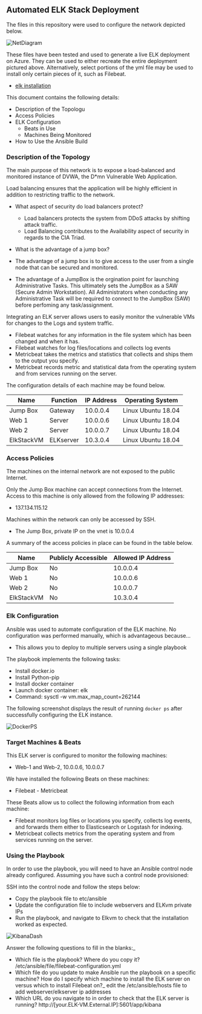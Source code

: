 ## Automated ELK Stack Deployment

The files in this repository were used to configure the network depicted below.

![NetDiagram](https://i.imgur.com/3Xa0KDC.png)

These files have been tested and used to generate a live ELK deployment on Azure. They can be used to either recreate the entire deployment pictured above. Alternatively, select portions of the yml file may be used to install only certain pieces of it, such as Filebeat.

  - [elk installation](https://github.com/CartHackByte/Elk_Stack/blob/main/ansible/install-elk.yml)

This document contains the following details:
- Description of the Topologu
- Access Policies
- ELK Configuration
  - Beats in Use
  - Machines Being Monitored
- How to Use the Ansible Build


### Description of the Topology

The main purpose of this network is to expose a load-balanced and monitored instance of DVWA, the D*mn Vulnerable Web Application.

Load balancing ensures that the application will be highly efficient in addition to restricting traffic to the network.
- What aspect of security do load balancers protect? 
    - Load balancers protects the system from DDoS attacks by shifting attack traffic.
    - Load Balancing contributes to the Availability aspect of security in regards to the CIA Triad.

- What is the advantage of a jump box?
 - The advantage of a jump box is to give access to the user from a single node that can be secured and monitored.
 - The advantage of a JumpBox is the orgination point for launching Administrative Tasks. This ultimately sets the JumpBox as a SAW (Secure Admin Workstation). All Administrators when conducting any Administrative Task will be required to connect to the JumpBox (SAW) before perfoming any task/assignment.

Integrating an ELK server allows users to easily monitor the vulnerable VMs for changes to the Logs and system traffic.
- Filebeat watches for any information in the file system which has been changed and when it has.
- Filebeat watches for log files/locations and collects log events
- Metricbeat takes the metrics and statistics that collects and ships them to the output you specify.
- Metricbeat records metric and statistical data from the operating system and from services running on the server.

The configuration details of each machine may be found below.


| Name       | Function  | IP Address | Operating System   |
|------------|-----------|------------|--------------------|
| Jump Box   | Gateway   | 10.0.0.4   | Linux Ubuntu 18.04 |
| Web 1      | Server    | 10.0.0.6   | Linux Ubuntu 18.04 |
| Web 2      | Server    | 10.0.0.7   | Linux Ubuntu 18.04 |
| ElkStackVM | ELKserver | 10.3.0.4   | Linux Ubuntu 18.04 |

### Access Policies

The machines on the internal network are not exposed to the public Internet. 

Only the Jump Box machine can accept connections from the Internet. Access to this machine is only allowed from the following IP addresses:
- 137.134.115.12

Machines within the network can only be accessed by SSH.
- The Jump Box, private IP on the vnet is 10.0.0.4

A summary of the access policies in place can be found in the table below.

| Name       | Publicly Accessible | Allowed IP Address |
|------------|---------------------|--------------------|
| Jump Box   | No                  | 10.0.0.4           |
| Web 1      | No                  | 10.0.0.6           |
| Web 2      | No                  | 10.0.0.7           |
| ElkStackVM | No                  | 10.3.0.4           |

### Elk Configuration

Ansible was used to automate configuration of the ELK machine. No configuration was performed manually, which is advantageous because...
- This allows you to deploy to multiple servers using a single playbook

The playbook implements the following tasks:
- Install docker.io
- Install Python-pip
- Install docker container
- Launch docker container: elk
- Command: sysctl -w vm.max_map_count=262144

The following screenshot displays the result of running `docker ps` after successfully configuring the ELK instance.

![DockerPS](https://i.imgur.com/8NwlVVs.png)

### Target Machines & Beats
This ELK server is configured to monitor the following machines:
- Web-1 and Web-2, 10.0.0.6, 10.0.0.7

We have installed the following Beats on these machines:
- Filebeat - Metricbeat

These Beats allow us to collect the following information from each machine:
- Filebeat monitors log files or locations you specify, collects log events, and forwards them either to Elasticsearch or Logstash for indexing.
- Metricbeat collects metrics from the operating system and from services running on the server.

### Using the Playbook
In order to use the playbook, you will need to have an Ansible control node already configured. Assuming you have such a control node provisioned: 

SSH into the control node and follow the steps below:
- Copy the playbook file to etc/ansible
- Update the configuration file to include webservers and ELKvm private IPs
- Run the playbook, and navigate to Elkvm to check that the installation worked as expected.

![KibanaDash](https://i.imgur.com/ojirTMZ.png)

Answer the following questions to fill in the blanks:_
- Which file is the playbook? Where do you copy it? /etc/ansible/file/filebeat-configuration.yml
- Which file do you update to make Ansible run the playbook on a specific machine? How do I specify which machine to install the ELK server on versus which to install Filebeat on?_ edit the /etc/ansible/hosts file to add webserver/elkserver ip addresses
- Which URL do you navigate to in order to check that the ELK server is running? http://[your.ELK-VM.External.IP]:5601/app/kibana


